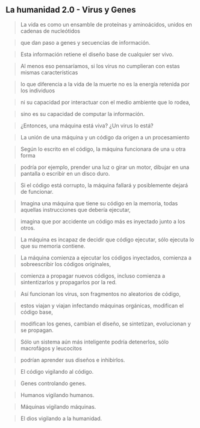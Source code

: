 ## La humanidad 2.0 - Virus y Genes

> La vida es como un ensamble de proteínas y aminoácidos, unidos en cadenas de nucleótidos

> que dan paso a genes y secuencias de información.

> Esta información retiene el diseño base de cualquier ser vivo.

> Al menos eso pensaríamos, si los virus no cumplieran con estas mismas características

> lo que diferencia a la vida de la muerte no es la energía retenida por los individuos

> ni su capacidad por interactuar con el medio ambiente que lo rodea,

> sino es su capacidad de computar la información.

> ¿Entonces, una máquina está viva? ¿Un virus lo está?

> La unión de una máquina y un código da origen a un procesamiento

> Según lo escrito en el código, la máquina funcionara de una u otra forma

> podría por ejemplo, prender una luz o girar un motor, dibujar en una pantalla o escribir en un disco duro.

> Si el código está corrupto, la máquina fallará y posiblemente dejará de funcionar.

> Imagina una máquina que tiene su código en la memoria, todas aquellas instrucciones que debería ejecutar,

> imagina que por accidente un código más es inyectado junto a los otros.

> La máquina es incapaz de decidir que código ejecutar, sólo ejecuta lo que su memoria contiene.

> La máquina comienza a ejecutar los códigos inyectados, comienza a sobreescribir los códigos originales,

> comienza a propagar nuevos códigos, incluso comienza a sintentizarlos y propagarlos por la red.

> Así funcionan los virus, son fragmentos no aleatorios de código,

> estos viajan y viajan infectando máquinas orgánicas, modifican el código base,

> modifican los genes, cambian el diseño, se sintetizan, evolucionan y se propagan.

> Sólo un sistema aún más inteligente podría detenerlos, sólo macrofágos y leucocitos

> podrían aprender sus diseños e inhibirlos.

> El código vigilando al código.

> Genes controlando genes.

> Humanos vigilando humanos.

> Máquinas vigilando máquinas.

> El dios vigilando a la humanidad.

